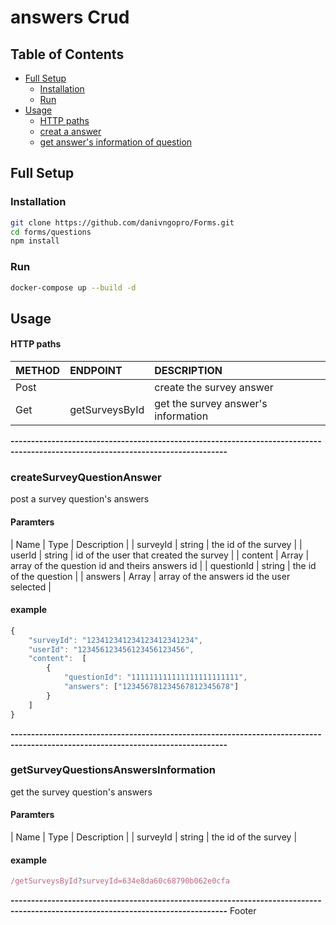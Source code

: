 # answers Crud
## Table of Contents
- [Full Setup](#full-setup)
    - [Installation](#installation)
    - [Run](#run)
- [Usage](#usage)
    - [HTTP paths](#http-paths)
    - [creat a answer](#answer-id#survey-id)
    - [get answer's information of question](#answer-id#survey-id)

## Full Setup
### Installation

```bash
git clone https://github.com/danivngopro/Forms.git
cd forms/questions
npm install
```

### Run 

```bash
docker-compose up --build -d
```

## Usage
#### HTTP paths 

| METHOD | ENDPOINT                                                         | DESCRIPTION                                       |
| ------ | :----------------------------------------------------------------| :----------------------------------------------   |
| Post   |                                                                  | create the survey answer                          |
| Get    |  getSurveysById                                                  | get the survey answer's information               |

**---------------------------------------------------------------------------------------------------------------------------------**

### createSurveyQuestionAnswer
post a survey question's answers
#### Paramters
| Name         | Type            | Description                                                    |
| surveyId     | string          | the id of the survey                                           |
| userId       | string          | id of the user that created the survey                         |
| content      | Array<iSection> | array of the question id and theirs answers id                 |
| questionId   | string          | the id of the question                                         |
| answers      | Array<String>   | array of the answers id the user selected                      |


#### example
```typescript
{
    "surveyId": "123412341234123412341234",
    "userId": "123456123456123456123456",
    "content":  [
        {
            "questionId": "111111111111111111111111",
            "answers": ["123456781234567812345678"]
        }
    ]
}
```
**---------------------------------------------------------------------------------------------------------------------------------**
### getSurveyQuestionsAnswersInformation
get the survey question's answers
#### Paramters
| Name         | Type            | Description                                                    |
| surveyId     | string          | the id of the survey                                           |

#### example
```typescript
/getSurveysById?surveyId=634e8da60c68790b062e0cfa
```
**---------------------------------------------------------------------------------------------------------------------------------**
Footer